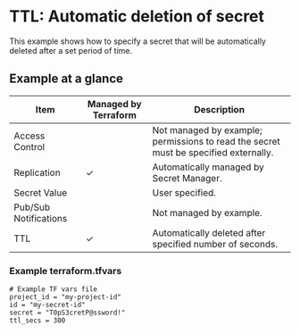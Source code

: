 # TTL: Automatic deletion of secret

This example shows how to specify a secret that will be automatically deleted after a set period of time.

## Example at a glance

|Item|Managed by Terraform|Description|
|----|--------------------|-----------|
|Access Control||Not managed by example; permissions to read the secret must be specified externally.|
|Replication|&check;|Automatically managed by Secret Manager.|
|Secret Value||User specified.|
|Pub/Sub Notifications||Not managed by example.|
|TTL|&check;|Automatically deleted after specified number of seconds.|

### Example terraform.tfvars

<!-- spell-checker: disable -->
```properties
# Example TF vars file
project_id = "my-project-id"
id = "my-secret-id"
secret = "T0pS3cretP@ssword!"
ttl_secs = 300
```
<!-- spell-checker: enable -->
